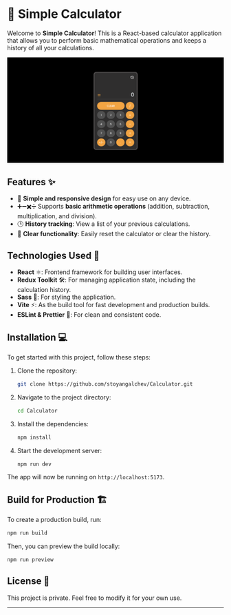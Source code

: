 # 🧮 Simple Calculator

Welcome to **Simple Calculator**! This is a React-based calculator application that allows you to perform basic mathematical operations and keeps a history of all your calculations. 

![📸](./Screenshot.png)

## Features ✨

- 📱 **Simple and responsive design** for easy use on any device.
- ➕➖✖️➗ Supports **basic arithmetic operations** (addition, subtraction, multiplication, and division).
- 🕒 **History tracking**: View a list of your previous calculations.
- 🔄 **Clear functionality**: Easily reset the calculator or clear the history.

## Technologies Used 🚀

- **React** ⚛️: Frontend framework for building user interfaces.
- **Redux Toolkit** 🛠️: For managing application state, including the calculation history.
- **Sass** 🎨: For styling the application.
- **Vite** ⚡: As the build tool for fast development and production builds.
- **ESLint & Prettier** 🧹: For clean and consistent code.

## Installation 💻

To get started with this project, follow these steps:

1. Clone the repository:
    ```bash
    git clone https://github.com/stoyangalchev/Calculator.git
    ```

2. Navigate to the project directory:
    ```bash
    cd Calculator
    ```

3. Install the dependencies:
    ```bash
    npm install
    ```

4. Start the development server:
    ```bash
    npm run dev
    ```

The app will now be running on `http://localhost:5173`.

## Build for Production 🏗️

To create a production build, run:

```bash
npm run build
```

Then, you can preview the build locally:

```bash
npm run preview
```

## License 📜

This project is private. Feel free to modify it for your own use.

---

